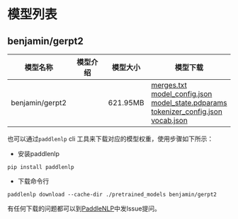 #  模型列表

## benjamin/gerpt2

| 模型名称 | 模型介绍 | 模型大小  | 模型下载 |
| --- | --- | --- | --- |
|benjamin/gerpt2|  | 621.95MB | [merges.txt](https://bj.bcebos.com/paddlenlp/models/community/benjamin/gerpt2/merges.txt)<br>[model_config.json](https://bj.bcebos.com/paddlenlp/models/community/benjamin/gerpt2/model_config.json)<br>[model_state.pdparams](https://bj.bcebos.com/paddlenlp/models/community/benjamin/gerpt2/model_state.pdparams)<br>[tokenizer_config.json](https://bj.bcebos.com/paddlenlp/models/community/benjamin/gerpt2/tokenizer_config.json)<br>[vocab.json](https://bj.bcebos.com/paddlenlp/models/community/benjamin/gerpt2/vocab.json) |

也可以通过`paddlenlp` cli 工具来下载对应的模型权重，使用步骤如下所示：

* 安装paddlenlp

```shell
pip install paddlenlp
```

* 下载命令行

```shell
paddlenlp download --cache-dir ./pretrained_models benjamin/gerpt2
```

有任何下载的问题都可以到[PaddleNLP](https://github.com/PaddlePaddle/PaddleNLP)中发Issue提问。